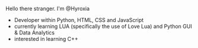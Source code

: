 Hello there stranger. I'm @Hyroxia
- Developer within Python, HTML, CSS and JavaScript
- currently learning LUA (specifically the use of Love Lua) and Python GUI & Data Analytics
- interested in learning C++
